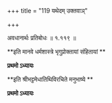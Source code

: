 +++
title = "119 यथेदम् उक्तवाञ्"

+++

अवधानार्थः प्रतिबोधः ॥ १.११९ ॥

**इति मानवे धर्मशास्त्रे भृगुप्रोक्तायां संहितायां **

**प्रथमो ऽध्यायः**

**इति श्रीभट्टमेधातिथिविरचिते मनुभाष्ये **

**प्रथमो ऽध्यायः**